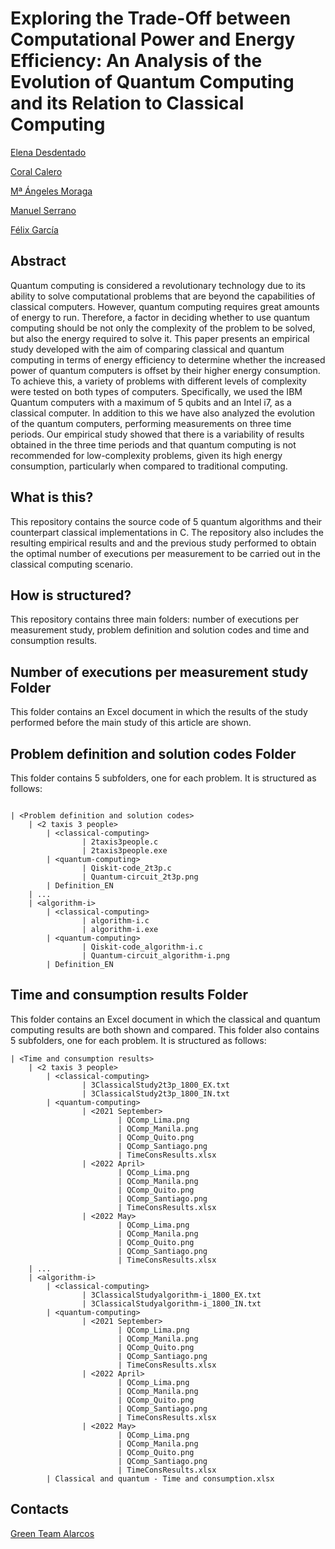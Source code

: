 # Exploring the Trade-Off between Computational Power and Energy Efficiency: An Analysis of the Evolution of Quantum Computing and its Relation to Classical Computing

[Elena Desdentado](https://orcid.org/0000-0001-9618-6628)  

[Coral Calero](https://orcid.org/0000-0003-0728-4176)

[Mª Ángeles Moraga](https://orcid.org/0000-0001-9165-7144)

[Manuel Serrano](https://orcid.org/0000-0003-0962-5659)

[Félix García](https://orcid.org/0000-0001-6460-0353)

## Abstract
Quantum computing is considered a revolutionary technology due to its ability to solve computational problems that are beyond the capabilities of classical computers. However, quantum computing requires great amounts of energy to run. Therefore, a factor in deciding whether to use quantum computing should be not only the complexity of the problem to be solved, but also the energy required to solve it. This paper presents an empirical study developed with the aim of comparing classical and quantum computing in terms of energy efficiency to determine whether the increased power of quantum computers is offset by their higher energy consumption. To achieve this, a variety of problems with different levels of complexity were tested on both types of computers. Specifically, we used the IBM Quantum computers with a maximum of 5 qubits and an Intel i7, as a classical computer. In addition to this we have also analyzed the evolution of the quantum computers, performing measurements on three time periods. Our empirical study showed that there is a variability of results obtained in the three time periods and that quantum computing is not recommended for low-complexity problems, given its high energy consumption, particularly when compared to traditional computing.

## What is this?
This repository contains the source code of 5 quantum algorithms and their counterpart classical implementations in C.
The repository also includes the resulting empirical results and and the previous study performed to obtain the optimal number of executions per measurement to be carried out in the classical computing scenario.

## How is structured?
This repository contains three main folders: number of executions per measurement study, problem definition and solution codes and time and consumption results.

## Number of executions per measurement study Folder
This folder contains an Excel document in which the results of the study performed before the main study of this article are shown.

## Problem definition and solution codes Folder
This folder contains 5 subfolders, one for each problem. It is structured as follows:

```

| <Problem definition and solution codes>
	| <2 taxis 3 people>
		| <classical-computing>
        		| 2taxis3people.c
        		| 2taxis3people.exe
		| <quantum-computing>
        		| Qiskit-code_2t3p.c
        		| Quantum-circuit_2t3p.png
		| Definition_EN
	| ...
	| <algorithm-i>
		| <classical-computing>
        		| algorithm-i.c
        		| algorithm-i.exe
		| <quantum-computing>
        		| Qiskit-code_algorithm-i.c
        		| Quantum-circuit_algorithm-i.png
		| Definition_EN
```

## Time and consumption results Folder
This folder contains an Excel document in which the classical and quantum computing results are both shown and compared. This folder also contains 5 subfolders, one for each problem. It is structured as follows:

```
| <Time and consumption results>
	| <2 taxis 3 people>
		| <classical-computing>
        		| 3ClassicalStudy2t3p_1800_EX.txt
        		| 3ClassicalStudy2t3p_1800_IN.txt
		| <quantum-computing>
        		| <2021 September>
                		| QComp_Lima.png
                		| QComp_Manila.png
                		| QComp_Quito.png
                		| QComp_Santiago.png
                		| TimeConsResults.xlsx
        		| <2022 April>
                		| QComp_Lima.png
                		| QComp_Manila.png
                		| QComp_Quito.png
                		| QComp_Santiago.png
                		| TimeConsResults.xlsx
        		| <2022 May>
                		| QComp_Lima.png
                		| QComp_Manila.png
                		| QComp_Quito.png
                		| QComp_Santiago.png
                		| TimeConsResults.xlsx
	| ...
	| <algorithm-i>
		| <classical-computing>
        		| 3ClassicalStudyalgorithm-i_1800_EX.txt
        		| 3ClassicalStudyalgorithm-i_1800_IN.txt
		| <quantum-computing>
        		| <2021 September>
                		| QComp_Lima.png
                		| QComp_Manila.png
                		| QComp_Quito.png
                		| QComp_Santiago.png
                		| TimeConsResults.xlsx
        		| <2022 April>
                		| QComp_Lima.png
                		| QComp_Manila.png
                		| QComp_Quito.png
                		| QComp_Santiago.png
                		| TimeConsResults.xlsx
        		| <2022 May>
                		| QComp_Lima.png
                		| QComp_Manila.png
                		| QComp_Quito.png
                		| QComp_Santiago.png
                		| TimeConsResults.xlsx
		| Classical and quantum - Time and consumption.xlsx
```
## Contacts

[Green Team Alarcos](https://greenteamalarcos.uclm.es/)